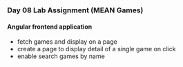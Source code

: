 ### Day 08 Lab Assignment (MEAN Games)

#### Angular frontend application

* fetch games and display on a page 
* create a page to display detail of a single game on click
* enable search games by name
